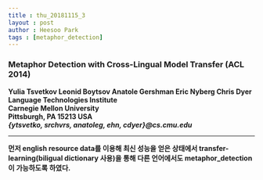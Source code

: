 ```yaml
---
title : thu_20181115_3
layout : post
author : Heesoo Park
tags : [metaphor_detection]
---
```


<h3>Metaphor Detection with Cross-Lingual Model Transfer (ACL 2014)</h3>


<p>

<b>Yulia Tsvetkov Leonid Boytsov Anatole Gershman Eric Nyberg Chris Dyer<b/><br/>
Language Technologies Institute<br/>
Carnegie Mellon University<br/>
Pittsburgh, PA 15213 USA<Br/>
<em>{ytsvetko, srchvrs, anatoleg, ehn, cdyer}@cs.cmu.edu</em>






</p>

<hr />
<p>
먼저 english resource data를 이용해 최신 성능을 얻은 상태에서 transfer-learning(biligual dictionary 사용)을 통해 다른 언어에서도 metaphor_detection이 가능하도록 하였다.
</p>
